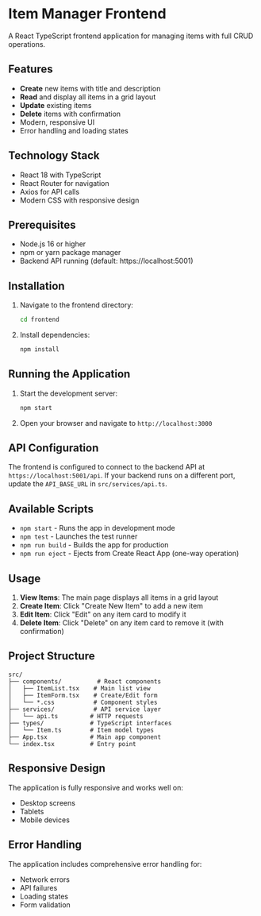 # Item Manager Frontend

A React TypeScript frontend application for managing items with full CRUD operations.

## Features

- **Create** new items with title and description
- **Read** and display all items in a grid layout
- **Update** existing items
- **Delete** items with confirmation
- Modern, responsive UI
- Error handling and loading states

## Technology Stack

- React 18 with TypeScript
- React Router for navigation
- Axios for API calls
- Modern CSS with responsive design

## Prerequisites

- Node.js 16 or higher
- npm or yarn package manager
- Backend API running (default: https://localhost:5001)

## Installation

1. Navigate to the frontend directory:
   ```bash
   cd frontend
   ```

2. Install dependencies:
   ```bash
   npm install
   ```

## Running the Application

1. Start the development server:
   ```bash
   npm start
   ```

2. Open your browser and navigate to `http://localhost:3000`

## API Configuration

The frontend is configured to connect to the backend API at `https://localhost:5001/api`. If your backend runs on a different port, update the `API_BASE_URL` in `src/services/api.ts`.

## Available Scripts

- `npm start` - Runs the app in development mode
- `npm test` - Launches the test runner
- `npm run build` - Builds the app for production
- `npm run eject` - Ejects from Create React App (one-way operation)

## Usage

1. **View Items**: The main page displays all items in a grid layout
2. **Create Item**: Click "Create New Item" to add a new item
3. **Edit Item**: Click "Edit" on any item card to modify it
4. **Delete Item**: Click "Delete" on any item card to remove it (with confirmation)

## Project Structure

```
src/
├── components/          # React components
│   ├── ItemList.tsx    # Main list view
│   ├── ItemForm.tsx    # Create/Edit form
│   └── *.css           # Component styles
├── services/           # API service layer
│   └── api.ts         # HTTP requests
├── types/             # TypeScript interfaces
│   └── Item.ts        # Item model types
├── App.tsx            # Main app component
└── index.tsx          # Entry point
```

## Responsive Design

The application is fully responsive and works well on:
- Desktop screens
- Tablets
- Mobile devices

## Error Handling

The application includes comprehensive error handling for:
- Network errors
- API failures
- Loading states
- Form validation
